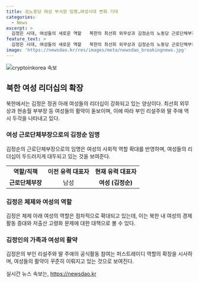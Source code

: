 ```yaml
---
title: 北노동당 여성 부서장 임명…여성시대 변화 기대
categories:
  - News
excerpt: >
  김정은 시대, 여성들의 새로운 역할   북한의 최선희 외무상과 김정순의 노동당 근로단체부장 임명은 여성의 역할이 확대되는 사회적 분위기를 반영. 김 위원장의 체제에서 여성 중심의 고위직 문화 탈피. 가족들 역시 공식활동에 참여하는 등, 김정은의 체제에서 여성들의 역할이 크게 변화하고 있다.
feature_text: >
  김정은 시대, 여성들의 새로운 역할   북한의 최선희 외무상과 김정순의 노동당 근로단체부장 임명은 여성의 역할이 확대되는 사회적 분위기를 반영. 김 위원장의 체제에서 여성 중심의 고위직 문화 탈피. 가족들 역시 공식활동에 참여하는 등, 김정은의 체제에서 여성들의 역할이 크게 변화하고 있다.
image: 'https://newsdao.kr/res/images/meta/newsdao_breakingnews.jpg'
---
```


<p><img src="https://newsdao.kr/res/images/meta/newsdao_breakingnews.jpg" alt="cryptoinkorea 속보" /></p>

<h2 data-ke-size="size26">북한 여성 리더십의 확장</h2>

<p data-ke-size="size16">북한에서는 김정은 정권 아래 여성들의 리더십이 강화되고 있는 양상이다. 최선희 외무상과 현송월 부부장 등 여성들의 활약이 돋보이며, 이에 따라 부인 리설주와 딸 주애 역시 두각을 나타내고 있다.</p>

<h3>여성 근로단체부장으로의 김정순 임명</h3>

<p data-ke-size="size16">김정순의 근로단체부장으로의 임명은 여성의 사회적 역할 확대를 반영하며, 여성들의 리더십이 두드러지게 대두되고 있는 것을 보여준다.</p>

<table>
  <tr>
    <td style="text-align: center; height: 17px;"><b>역할/직책</b></td>
    <td style="text-align: center; height: 17px;"><b>이전 유력 대표자</b></td>
    <td style="text-align: center; height: 17px;"><b>현재 유력 대표자</b></td>
  </tr>
  <tr>
    <td style="text-align: center; height: 17px;"><b>근로단체부장</b></td>
    <td style="text-align: center; height: 17px;">남성</td>
    <td style="text-align: center; height: 17px;"><b>여성 (김정순)</b></td>
  </tr>
</table>

<h3>김정은 체제와 여성의 역할</h3>

<p data-ke-size="size16">김정은 체제 아래 여성의 역할은 점차적으로 확대되고 있는데, 이는 북한 내 여성의 경제활동 증대와 저출산 고령화 문제에 대한 대책으로 볼 수 있다.</p>

<h3>김정인의 가족과 여성의 활약</h3>

<p data-ke-size="size16">김정은의 부인 리설주와 딸 주애의 공식활동 참여는 퍼스트레이디 역할의 확장을 시사하며, 여성들의 활약이 꾸준히 이뤄지고 있는 것으로 보여진다.</p>
실시간 뉴스 속보는, <a href="https://newsdao.kr" rel="dofollow">https://newsdao.kr</a>


